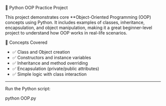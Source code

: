  🧠 Python OOP Practice Project

This project demonstrates core **Object-Oriented Programming (OOP) concepts using Python. It includes examples of classes, inheritance, encapsulation, and object manipulation, making it a great beginner-level project to understand how OOP works in real-life scenarios.



 🧱 Concepts Covered

- ✅ Class and Object creation  
- ✅ Constructors and instance variables  
- ✅ Inheritance and method overriding  
- ✅ Encapsulation (private/public attributes)  
- ✅ Simple logic with class interaction

---
Run the Python script:

 python OOP.py


